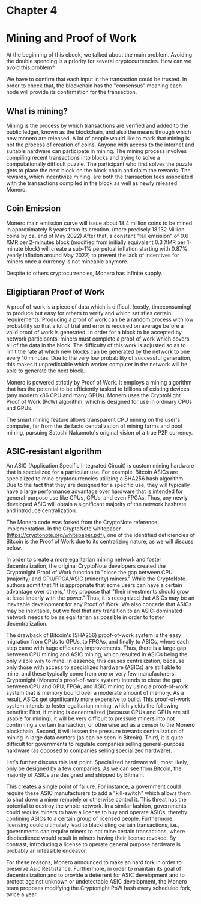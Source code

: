 # Chapter 4

# Mining and Proof of Work
At the beginning of this ebook, we talked about the main problem. Avoiding the double spending is a priority for several cryptocurrencies. How can we avoid this problem?

We have to confirm that each input in the transaction could be trusted. In order to check that, the blockchain has the "consensus" meaning each node will provide its confirmation for the transaction.

## What is mining?
Mining is the process by which transactions are verified and added to the public ledger, known as the blockchain, and also the means through which new monero are released. A lot of people would like to mark that mining is not the process of creation of coins.
Anyone with access to the internet and suitable hardware can participate in mining. The mining process involves compiling recent transactions into blocks and trying to solve a computationally difficult puzzle.
The participant who first solves the puzzle gets to place the next block on the block chain and claim the rewards. The rewards, which incentivize mining, are both the transaction fees associated with the transactions compiled in the block as well as newly released Monero.

## Coin Emission

Monero main emission curve will issue about 18.4 million coins to be mined in approximately 8 years from its creation. (more precisely 18.132 Million coins by ca. end of May 2022) After that, a constant "tail emission" of 0.6
XMR per 2-minutes block (modified from initially equivalent 0.3 XMR per 1-minute block) will create a sub-1% perpetual inflation starting with 0.87% yearly inflation around May 2022) to prevent the lack of incentives for miners once a currency is not mineable anymore.

Despite to others cryptocurrencies, Monero has infinite supply.

## Eligiptiaran Proof of Work

A proof of work is a piece of data which is difficult (costly, timeconsuming) to produce but easy for others to verify and which satisfies certain requirements. Producing a proof of work can be a random process with low probability so that a lot of trial and error is required on average before a valid proof of work is generated.
In order for a block to be accepted by network participants, miners must complete a proof of work which covers all of the data in the block. The difficulty of this work is adjusted so as to limit the rate at which new blocks can be generated by the network to one every 10 minutes. Due to the very low probability of successful generation, this makes it unpredictable which worker computer in the network will be able to generate the next block.

Monero is powered strictly by Proof of Work. It employs a mining algorithm that has the potential to be efficiently tasked to billions of existing devices (any modern x86 CPU and many GPUs). Monero uses the CryptoNight Proof of Work (PoW) algorithm, which is designed for use in ordinary CPUs and GPUs.

The smart mining feature allows transparent CPU mining on the user's computer, far from the de facto centralization of mining farms and pool mining, pursuing Satoshi Nakamoto's original vision of a true P2P currency.

## ASIC-resistant algorithm 

An ASIC (Application Specific Integrated Circuit) is custom mining hardware that is specialized for a particular use. For example, Bitcoin ASICs are specialized to mine cryptocurrencies utilizing a SHA256 hash algorithm. Due to the fact that they are designed for a specific use, they will typically have a large performance advantage over hardware that is intended for general-purpose use like CPUs, GPUs, and even FPGAs. Thus, any newly developed ASIC will obtain a significant majority of the network hashrate and introduce centralization.

The Monero code was forked from the CryptoNote reference implementation. In the CryptoNote whitepaper (https://cryptonote.org/whitepaper.pdf), one of the identified deficiencies of Bitcoin is the Proof of Work due to its centralizing nature, as we will discuss below. 

In order to create a more egalitarian mining network and foster decentralization, the original CryptoNote developers created the Cryptonight Proof of Work function to "close the gap between CPU (majority) and GPU/FPGA/ASIC (minority) miners." 
While the CryptoNote authors admit that "It is appropriate that some users can have a certain advantage over others," they propose that "their investments should grow at least linearly with the power." Thus, it is recognized that ASICs may be an inevitable development for any Proof of Work. We also concede that ASICs may be inevitable, but we feel that any transition to an ASIC-dominated network needs to be as egalitarian as possible in order to foster decentralization. 


The drawback of Bitcoin's (SHA256) proof-of-work system is the easy migration from CPUs to GPUs, to FPGAs, and finally to ASICs, where each step came with huge efficiency improvements. Thus, there is a large gap between CPU mining and ASIC mining, which resulted in ASICs being the only viable way to mine. In essence, this causes centralization, because only those with access to specialized hardware (ASICs) are still able to mine, and these typically come from one or very few manufacturers. Cryptonight (Monero's proof-of-work system) intends to close the gap between CPU and GPU, FPGA, and ASIC mining by using a proof-of-work system that is memory bound over a moderate amount of memory. As a result, ASICs get significantly more expensive to build. This proof-of-work system intends to foster egalitarian mining, which yields the following benefits: 
First, if mining is decentralized (because CPUs and GPUs are still usable for mining), it will be very difficult to pressure miners into not confirming a certain transaction, or otherwise act as a censor to the Monero blockchain. Second, it will lessen the pressure towards centralization of mining in large data centers (as can be seen in Bitcoin). Third, it is quite difficult for governments to regulate companies selling general-purpose hardware (as opposed to companies selling specialized hardware).

Let's further discuss this last point. Specialized hardware will, most likely, only be designed by a few companies. As we can see from Bitcoin, the majority of ASICs are designed and shipped by Bitmain.

This creates a single point of failure. For instance, a government could require these ASIC manufacturers to add a "kill-switch" which allows them to shut down a miner remotely or otherwise control it. This threat has the potential to destroy the whole network. In a similar fashion, governments could require miners to have a license to buy and operate ASICs, thereby confining ASICs to a certain group of licensed people. Furthermore, licensing could ultimately lead to blacklisting certain transactions, i.e., governments can require miners to not mine certain transactions, where disobedience would result in miners having their license revoked. By contrast, introducing a license to operate general purpose hardware is probably an infeasible endeavor.

For these reasons, Monero announced to make an hard fork in order to preserve Asic Restistance. Furthermore, in order to maintain its goal of decentralization and to provide a deterrent for ASIC development and to protect against unknown or undetectable ASIC development, the Monero team proposes modifying the Cryptonight PoW hash every scheduled fork, twice a year.
